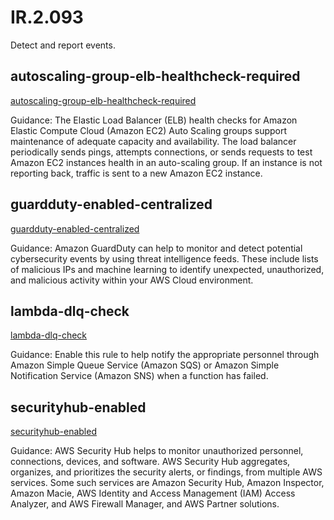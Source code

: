 # IR.2.093
Detect and report events.

##  autoscaling-group-elb-healthcheck-required
[autoscaling-group-elb-healthcheck-required](https://docs.aws.amazon.com/config/latest/developerguide/autoscaling-group-elb-healthcheck-required.html)

Guidance:
The Elastic Load Balancer (ELB) health checks for Amazon Elastic Compute Cloud (Amazon EC2) Auto Scaling groups support maintenance of adequate capacity and availability. The load balancer periodically sends pings, attempts connections, or sends requests to test Amazon EC2 instances health in an auto-scaling group. If an instance is not reporting back, traffic is sent to a new Amazon EC2 instance.

##  guardduty-enabled-centralized
[guardduty-enabled-centralized](https://docs.aws.amazon.com/config/latest/developerguide/guardduty-enabled-centralized.html)

Guidance:
Amazon GuardDuty can help to monitor and detect potential cybersecurity events by using threat intelligence feeds. These include lists of malicious IPs and machine learning to identify unexpected, unauthorized, and malicious activity within your AWS Cloud environment.

##  lambda-dlq-check
[lambda-dlq-check](https://docs.aws.amazon.com/config/latest/developerguide/lambda-dlq-check.html)

Guidance:
Enable this rule to help notify the appropriate personnel through Amazon Simple Queue Service (Amazon SQS) or Amazon Simple Notification Service (Amazon SNS) when a function has failed.

##  securityhub-enabled
[securityhub-enabled](https://docs.aws.amazon.com/config/latest/developerguide/securityhub-enabled.html)

Guidance:
AWS Security Hub helps to monitor unauthorized personnel, connections, devices, and software. AWS Security Hub aggregates, organizes, and prioritizes the security alerts, or findings, from multiple AWS services. Some such services are Amazon Security Hub, Amazon Inspector, Amazon Macie, AWS Identity and Access Management (IAM) Access Analyzer, and AWS Firewall Manager, and AWS Partner solutions.
